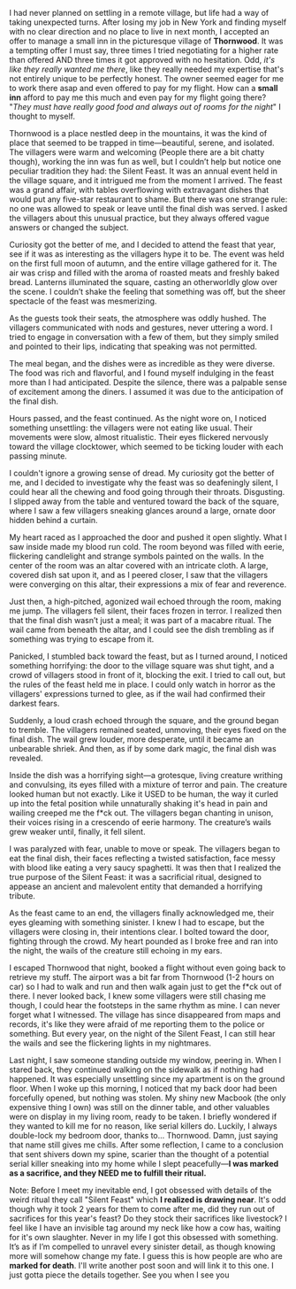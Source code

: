I had never planned on settling in a remote village, but life had a way of taking unexpected turns. After losing my job in New York and finding myself with no clear direction and no place to live in next month, I accepted an offer to manage a small inn in the picturesque village of **Thornwood**. It was a tempting offer I must say, three times I tried negotiating for a higher rate than offered AND three times it got approved with no hesitation. Odd, *it's like they really wanted me there*, like they really needed my expertise that's not entirely unique to be perfectly honest. The owner seemed eager for me to work there asap and even offered to pay for my flight. How can a **small inn** afford to pay me this much and even pay for my flight going there? "*They must have really good food and always out of rooms for the night*" I thought to myself.



Thornwood is a place nestled deep in the mountains, it was the kind of place that seemed to be trapped in time—beautiful, serene, and isolated. The villagers were warm and welcoming (People there are a bit chatty though), working the inn was fun as well, but I couldn’t help but notice one peculiar tradition they had: the Silent Feast. It was an annual event held in the village square, and it intrigued me from the moment I arrived. The feast was a grand affair, with tables overflowing with extravagant dishes that would put any five-star restaurant to shame. But there was one strange rule: no one was allowed to speak or leave until the final dish was served. I asked the villagers about this unusual practice, but they always offered vague answers or changed the subject.



Curiosity got the better of me, and I decided to attend the feast that year, see if it was as interesting as the villagers hype it to be. The event was held on the first full moon of autumn, and the entire village gathered for it. The air was crisp and filled with the aroma of roasted meats and freshly baked bread. Lanterns illuminated the square, casting an otherworldly glow over the scene. I couldn’t shake the feeling that something was off, but the sheer spectacle of the feast was mesmerizing.



As the guests took their seats, the atmosphere was oddly hushed. The villagers communicated with nods and gestures, never uttering a word. I tried to engage in conversation with a few of them, but they simply smiled and pointed to their lips, indicating that speaking was not permitted.



The meal began, and the dishes were as incredible as they were diverse. The food was rich and flavorful, and I found myself indulging in the feast more than I had anticipated. Despite the silence, there was a palpable sense of excitement among the diners. I assumed it was due to the anticipation of the final dish.



Hours passed, and the feast continued. As the night wore on, I noticed something unsettling: the villagers were not eating like usual. Their movements were slow, almost ritualistic. Their eyes flickered nervously toward the village clocktower, which seemed to be ticking louder with each passing minute.



I couldn't ignore a growing sense of dread. My curiosity got the better of me, and I decided to investigate why the feast was so deafeningly silent, I could hear all the chewing and food going through their throats. Disgusting. I slipped away from the table and ventured toward the back of the square, where I saw a few villagers sneaking glances around a large, ornate door hidden behind a curtain.



My heart raced as I approached the door and pushed it open slightly. What I saw inside made my blood run cold. The room beyond was filled with eerie, flickering candlelight and strange symbols painted on the walls. In the center of the room was an altar covered with an intricate cloth. A large, covered dish sat upon it, and as I peered closer, I saw that the villagers were converging on this altar, their expressions a mix of fear and reverence.



Just then, a high-pitched, agonized wail echoed through the room, making me jump. The villagers fell silent, their faces frozen in terror. I realized then that the final dish wasn’t just a meal; it was part of a macabre ritual. The wail came from beneath the altar, and I could see the dish trembling as if something was trying to escape from it.



Panicked, I stumbled back toward the feast, but as I turned around, I noticed something horrifying: the door to the village square was shut tight, and a crowd of villagers stood in front of it, blocking the exit. I tried to call out, but the rules of the feast held me in place. I could only watch in horror as the villagers' expressions turned to glee, as if the wail had confirmed their darkest fears.



Suddenly, a loud crash echoed through the square, and the ground began to tremble. The villagers remained seated, unmoving, their eyes fixed on the final dish. The wail grew louder, more desperate, until it became an unbearable shriek. And then, as if by some dark magic, the final dish was revealed.



Inside the dish was a horrifying sight—a grotesque, living creature writhing and convulsing, its eyes filled with a mixture of terror and pain. The creature looked human but not exactly. Like it USED to be human, the way it curled up into the fetal position while unnaturally shaking it's head in pain and wailing creeped me the f\*ck out. The villagers began chanting in unison, their voices rising in a crescendo of eerie harmony. The creature’s wails grew weaker until, finally, it fell silent.



I was paralyzed with fear, unable to move or speak. The villagers began to eat the final dish, their faces reflecting a twisted satisfaction, face messy with blood like eating a very saucy spaghetti. It was then that I realized the true purpose of the Silent Feast: it was a sacrificial ritual, designed to appease an ancient and malevolent entity that demanded a horrifying tribute.



As the feast came to an end, the villagers finally acknowledged me, their eyes gleaming with something sinister. I knew I had to escape, but the villagers were closing in, their intentions clear. I bolted toward the door, fighting through the crowd. My heart pounded as I broke free and ran into the night, the wails of the creature still echoing in my ears.



I escaped Thornwood that night, booked a flight without even going back to retrieve my stuff. The airport was a bit far from Thornwood (1-2 hours on car) so I had to walk and run and then walk again just to get the f\*ck out of there. I never looked back, I knew some villagers were still chasing me though, I could hear the footsteps in the same rhythm as mine. I can never forget what I witnessed. The village has since disappeared from maps and records, it's like they were afraid of me reporting them to the police or something. But every year, on the night of the Silent Feast, I can still hear the wails and see the flickering lights in my nightmares.



Last night, I saw someone standing outside my window, peering in. When I stared back, they continued walking on the sidewalk as if nothing had happened. It was especially unsettling since my apartment is on the ground floor. When I woke up this morning, I noticed that my back door had been forcefully opened, but nothing was stolen. My shiny new Macbook (the only expensive thing I own) was still on the dinner table, and other valuables were on display in my living room, ready to be taken. I briefly wondered if they wanted to kill me for no reason, like serial killers do. Luckily, I always double-lock my bedroom door, thanks to... Thornwood. Damn, just saying that name still gives me chills. After some reflection, I came to a conclusion that sent shivers down my spine, scarier than the thought of a potential serial killer sneaking into my home while I slept peacefully—**I was marked as a sacrifice, and they NEED me to fulfill their ritual.**



Note: Before I meet my inevitable end, I got obsessed with details of the weird ritual they call "Silent Feast" which **I realized is drawing near**. It's odd though why it took 2 years for them to come after me, did they run out of sacrifices for this year's feast? Do they stock their sacrifices like livestock? I feel like I have an invisible tag around my neck like how a cow has, waiting for it's own slaughter. Never in my life I got this obsessed with something. It’s as if I’m compelled to unravel every sinister detail, as though knowing more will somehow change my fate. I guess this is how people are who are **marked for death**. I'll write another post soon and will link it to this one. I just gotta piece the details together. See you when I see you
